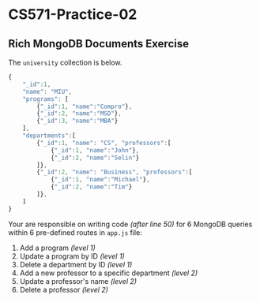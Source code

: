 # CS571-Practice-02
## Rich MongoDB Documents Exercise
The `university` collection is below.
```JavaScript
{
    "_id":1,
    "name": "MIU",
    "programs": [
        {"_id":1, "name":"Compro"},
        {"_id":2, "name":"MSD"},
        {"_id":3, "name":"MBA"}
    ],
    "departments":[
        {"_id":1, "name": "CS", "professors":[
            {"_id":1, "name":"John"},
            {"_id":2, "name":"Selin"}
        ]},
        {"_id":2, "name": "Business", "professors":[
            {"_id":1, "name":"Michael"},
            {"_id":2, "name":"Tim"}
        ]},
    ]
}
```
Your are responsible on writing code *(after line 50)* for 6 MongoDB queries within 6 pre-defined routes in `app.js` file:
1. Add a program *(level 1)*
2. Update a program by ID *(level 1)*
3. Delete a department by ID *(level 1)*
4. Add a new professor to a specific department *(level 2)*
5. Update a professor's name *(level 2)*
6. Delete a professor *(level 2)*
  
